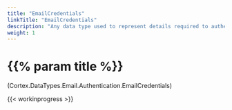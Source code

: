 ```yaml
---
title: "EmailCredentials"
linkTitle: "EmailCredentials"
description: "Any data type used to represent details required to authenticate with a mail server."
weight: 1
---
```


# {{% param title %}}

<p class="namespace">(Cortex.DataTypes.Email.Authentication.EmailCredentials)</p>

{{< workinprogress >}}
